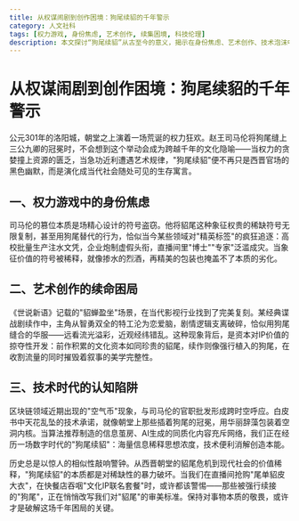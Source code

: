 ```yaml
---
title: 从权谋闹剧到创作困境：狗尾续貂的千年警示
category: 人文社科
tags: [权力游戏, 身份焦虑, 艺术创作, 续集困境, 科技伦理]
description: 本文探讨“狗尾续貂”从古至今的意义，揭示在身份焦虑、艺术创作、技术泡沫中的价值稀释现象。司马伦篡位事件象征着权力与稀缺资源的滥用，现代社会中表现为注水文凭、影视IP过度开发、“空气币”等问题。文章强调需警惕这些现象对真正价值的侵蚀，并提倡保持对事物本质的敬畏。
---
```

# 从权谋闹剧到创作困境：狗尾续貂的千年警示  

公元301年的洛阳城，朝堂之上演着一场荒诞的权力狂欢。赵王司马伦将狗尾缝上三公九卿的冠冕时，不会想到这个举动会成为跨越千年的文化隐喻——当权力的贪婪撞上资源的匮乏，当急功近利遭遇艺术规律，"狗尾续貂"便不再只是西晋官场的黑色幽默，而是演化成当代社会随处可见的生存寓言。  

## 一、权力游戏中的身份焦虑  
司马伦的篡位本质是场精心设计的符号盗窃。他将貂尾这种象征权贵的稀缺符号无限复制，甚至用狗尾替代的行为，恰似当今某些领域对"精英标签"的疯狂追逐：高校批量生产注水文凭，企业炮制虚假头衔，直播间里"博士""专家"泛滥成灾。当象征价值的符号被稀释，就像掺水的烈酒，再精美的包装也掩盖不了本质的劣化。  

## 二、艺术创作的续命困局  
《世说新语》记载的"貂蝉盈坐"场景，在当代影视行业找到了完美复刻。某经典谍战剧续作中，主角从智勇双全的特工沦为恋爱脑，剧情逻辑支离破碎，恰似用狗尾缝合的华服——远看流光溢彩，近观经纬错乱。这种现象背后，是资本对IP价值的掠夺性开发：前作积累的文化资本如同珍贵的貂尾，续作则像强行植入的狗尾，在收割流量的同时摧毁着叙事的美学完整性。  

## 三、技术时代的认知陷阱  
区块链领域近期出现的"空气币"现象，与司马伦的官职批发形成跨时空呼应。白皮书中天花乱坠的技术承诺，就像朝堂上那些插着狗尾的冠冕，用华丽辞藻包装着空洞内核。当算法推荐制造的信息茧房、AI生成的同质化内容充斥网络，我们正在经历一场数字时代的"狗尾续貂"：海量信息稀释思想浓度，技术便利消解创造本能。  

历史总是以惊人的相似性敲响警钟。从西晋朝堂的貂尾危机到现代社会的价值稀释，"狗尾续貂"的本质都是对稀缺性的暴力破坏。当我们在直播间抢购"尾单貂皮大衣"，在快餐店吞咽"文化IP联名套餐"时，或许都该警惕——那些被强行续接的"狗尾"，正在悄悄改写我们对"貂尾"的审美标准。保持对事物本质的敬畏，或许才是破解这场千年困局的关键。